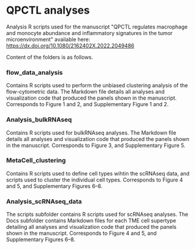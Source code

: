 # QPCTL analyses

Analysis R scripts used for the manuscript "QPCTL regulates macrophage and monocyte abundance and inflammatory signatures in the tumor microenvironment" available here: https://dx.doi.org/10.1080/2162402X.2022.2049486

Content of the folders is as follows.

### flow_data_analysis
Contains R scripts used to perform the unbiased clustering analysis of the flow-cytometric data. The Markdown file details all analyses and visualization code that produced the panels shown in the manuscript.
Corresponds to Figure 1 and 2, and Supplementary Figure 1 and 2.

### Analysis_bulkRNAseq
Contains R scripts used for bulkRNAseq analyses. The Markdown file details all analyses and visualization code that produced the panels shown in the manuscript. 
Corresponds to Figure 3, and Supplementary Figure 5.

### MetaCell_clustering
Contains R scripts used to define cell types wihtin the scRNAseq data, and scripts used to cluster the individual cell types. 
Corresponds to Figure 4 and 5, and Supplementary Figures 6–8.

### Analysis_scRNAseq_data
The scripts subfolder contains R scripts used for scRNAseq analyses. The Docs subfolder contains Markdown files for each TME cell supertype detailing all analyses and visualization code that produced the panels shown in the manuscript. 
Corresponds to Figure 4 and 5, and Supplementary Figures 6–8.
